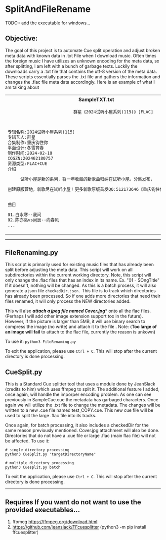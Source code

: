 # SplitAndFileRename

TODO:: add the executable for windows...

## Objective: 
The goal of this project is to automate Cue split operation and adjust broken meta data with known data in .txt File when I download music. Often times the foreign music I have utilizes an unknown encoding for the meta data, so after splitting, I am left with a bunch of garbage texts. Luckily the downloads carry a .txt file that contains the utf-8 version of the meta data. These scripts essentially parses the .txt file and gathers the information and changes the .flac file meta data accordingly. Here is an example of what I am talking about

<table>
<tr>
<th>SampleTXT.txt</th>
<th>SmapleCUE.cue</th>
</tr>
<tr>
<td>

```SampleTxt.txt
                          群星《2024试听小屋系列(115)》[FLAC]



专辑名称:2024试听小屋系列(115)
专辑艺人:群星
合集制作:重庆钩住你
平面设计:冬雪育春
制作时间:2024-02-18
CQGZN:202402180757
资源类型:FLAC+CUE
介绍

     试听小屋是新的系列，将一年收藏的新歌曲归纳在试听小屋。分集发布，

创建原版营地，新歌尽在试听小屋！更多新歌原版首发QQ:512173646《重庆钩住你原版单曲》


曲目

01.白水寒--我问
02.陈亦洺vs尚辰--向春风
...
```

</td>
<td>

```SampleCUE.cue
REM GENRE A Cappella
REM DATE 2024-02-18
PERFORMER "Ⱥ��"
TITLE "2024����С��ϵ��(115)"
FILE "Ⱥ�ǡ�2024����С��ϵ��(115)��[FLAC].flac" WAVE
  TRACK 01 AUDIO
    TITLE "01.����"
    PERFORMER "��ˮ��"
    INDEX 01 00:00:00
  TRACK 02 AUDIO
    TITLE "02.�򴺷�(δ������/���÷�����ʹ��)"
    PERFORMER "������vs�г�"
    INDEX 01 02:31:66
  ...
```

</td>
</tr>
</table>

---

## FileRenaming.py
This script is primarily used for existing music files that has already been split before adjusting the meta data. This script will work on all subdirectories within the current working directory. Note, this script will only change the .flac files that has an index in its name. Ex. "01 - SOngTitle"
If it doesn't, nothing will be changed. As this is a batch process, it will also generate a json file ```checkedDir.json.``` This file is to track which directories has already been processed. So if one adds more directories that need their files renamed, it will only process the NEW directories added.

This will also ***attach a jpeg file named Cover.jpg**** onto all the flac files. (Perhaps I will add other image extension support too in the future). However, if the picture is larger than 5MB, it will use binary search to compress the image (no write) and attach it to the file . 
Note: (**Too large of an image will fail** to attach to the flac file, currently the reason is unkown)

To use it:
```python3 FileRenaming.py```

To exit the application, please use ```Ctrl + C```. This will stop after the current directory is done processing.


## CueSplit.py
This is a Standard Cue splitter tool that uses a module done by JeanSlack (credits to him) which uses ffmpeg to split it. The additional feature I added, once again, will handle the imporper encoding problem. As one can see previously in SampleCue.cue the metadata has garbaged characters. Once again we will utilize the .txt file to change the metadata. The changes will be written to a new .cue file named test_COPY.cue. This new cue file will be used to split the large .flac file into its tracks. 

Once again, for batch processing, it also includes a checkedDir for the same reason previously mentioned. Cover.jpg attachment will also be done. Directories that do not have a .cue file or large .flac (main flac file) will not be affected.
To use it:
  ```
  # single directory processing
  python3 CueSplit.py "targetDirectoryName"

  # multiple directory processing
  python3 Cuesplit.py batch
  ```
  To exit the application, please use ```Ctrl + C```. This will stop after the current directory is done processing.

---

## Requires If you want do not want to use the provided executables...
1. ffpmeg  https://ffmpeg.org/download.html
2. https://github.com/jeanslack/FFcuesplitter (python3 -m pip install ffcuesplitter)
   
